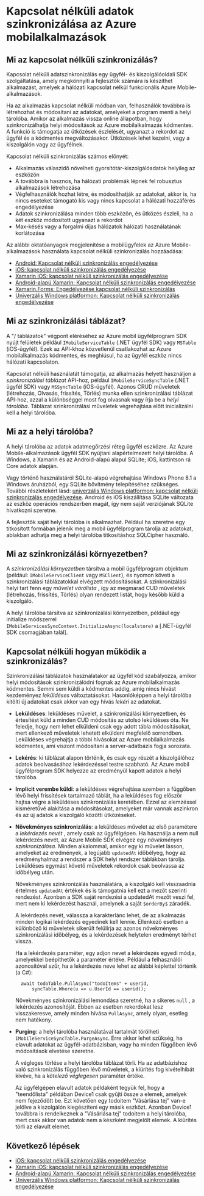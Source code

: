 <properties
    pageTitle="Kapcsolat nélküli adatok szinkronizálása az Azure mobilalkalmazások |} Microsoft Azure"
    description="Magyarázó rész hivatkozás és a kapcsolat nélküli szinkronizálás szolgáltatás Azure Mobile-alkalmazások áttekintése"
    documentationCenter="windows"
    authors="adrianhall"
    manager="dwrede"
    editor=""
    services="app-service\mobile"/>

<tags
    ms.service="app-service-mobile"
    ms.workload="mobile"
    ms.tgt_pltfrm="na"
    ms.devlang="multiple"
    ms.topic="article"
    ms.date="10/01/2016"
    ms.author="adrianha"/>

# <a name="offline-data-sync-in-azure-mobile-apps"></a>Kapcsolat nélküli adatok szinkronizálása az Azure mobilalkalmazások

## <a name="what-is-offline-data-sync"></a>Mi az kapcsolat nélküli szinkronizálás?

Kapcsolat nélküli adatszinkronizálás egy ügyfél- és kiszolgálóoldali SDK szolgáltatása, amely megkönnyíti a fejlesztők számára is készíthet alkalmazást, amelyek a hálózati kapcsolat nélkül funkcionális Azure Mobile-alkalmazások.

Ha az alkalmazás kapcsolat nélküli módban van, felhasználók továbbra is létrehozhat és módosítani az adatokat, amelyeket a program menti a helyi tárolóba. Amikor az alkalmazás vissza online állapotban, hogy szinkronizálhatja helyi módosítások az Azure mobilalkalmazás kódmentes. A funkció is támogatja az ütközések észlelését, ugyanazt a rekordot az ügyfél és a kódmentes megváltozásakor. Ütközések lehet kezelni, vagy a kiszolgálón vagy az ügyfélnek.

Kapcsolat nélküli szinkronizálás számos előnyét:

* Alkalmazás válaszidő növelheti gyorsítótár-kiszolgálóadatok helyileg az eszközön
* A továbbra is hasznos, ha hálózati problémák lépnek fel robusztus alkalmazások létrehozása
* Végfelhasználók hozhat létre, és módosíthatják az adatokat, akkor is, ha nincs eseteket támogató kis vagy nincs kapcsolat a hálózati hozzáférés engedélyezése
* Adatok szinkronizálása minden több eszközön, és ütközés észleli, ha a két eszköz módosított ugyanazt a rekordot
* Max-késés vagy a forgalmi díjas hálózatok hálózati használatának korlátozása

Az alábbi oktatóanyagok megjelenítése a mobilügyfelek az Azure Mobile-alkalmazások használata kapcsolat nélküli szinkronizálás hozzáadása:

* [Android: Kapcsolat nélküli szinkronizálás engedélyezése]
* [iOS: kapcsolat nélküli szinkronizálás engedélyezése]
* [Xamarin iOS: kapcsolat nélküli szinkronizálás engedélyezése]
* [Android-alapú Xamarin: Kapcsolat nélküli szinkronizálás engedélyezése]
* [Xamarin.Forms: Engedélyezése kapcsolat nélküli szinkronizálás](app-service-mobile-xamarin-forms-get-started-offline-data.md)
* [Univerzális Windows platformon: Kapcsolat nélküli szinkronizálás engedélyezése]

## <a name="what-is-a-sync-table"></a>Mi az szinkronizálási táblázat?

A "/ táblázatok" végpont eléréséhez az Azure mobil ügyfélprogram SDK nyújt felületek például `IMobileServiceTable` (.NET ügyfél SDK) vagy `MSTable` (iOS-ügyfél). Ezek az API-khoz közvetlenül csatlakozhat az Azure mobilalkalmazás kódmentes, és meghiúsul, ha az ügyfél eszköz nincs hálózati kapcsolaton.

Kapcsolat nélküli használatát támogatja, az alkalmazás helyett használjon a *szinkronizálási táblázat* API-hoz, például `IMobileServiceSyncTable` (.NET ügyfél SDK) vagy `MSSyncTable` (iOS-ügyfél). Azonos CRUD műveletek (létrehozás, Olvasás, frissítés, Törlés) munka ellen szinkronizálási táblázat API-hoz, azzal a különbséggel most fog olvasnak vagy írja be a *helyi tárolóba*. Táblázat szinkronizálási műveletek végrehajtása előtt inicializálni kell a helyi tárolóba.

## <a name="what-is-a-local-store"></a>Mi az a helyi tárolóba?

A helyi tárolóba az adatok adatmegőrzési réteg ügyfél eszközre. Az Azure Mobile-alkalmazások ügyfél SDK nyújtani alapértelmezett helyi tárolóba. A Windows, a Xamarin és az Android-alapú alapul SQLite; iOS, kattintson rá Core adatok alapján.

Vagy történő használatáról SQLite-alapú végrehajtása Windows Phone 8.1 a Windows áruházból, egy SQLite bővítmény telepítéséhez szükséges. További részletekért lásd: [univerzális Windows platformon: kapcsolat nélküli szinkronizálás engedélyezése]. Android és iOS kiszállítása SQLite változata az eszköz operációs rendszerben magát, így nem saját verziójának SQLite hivatkozni szeretne.

A fejlesztők saját helyi tárolóba is alkalmazhat. Például ha szeretne egy titkosított formában jelenik meg a mobil ügyfélprogram tárolja az adatokat, ablakban adhatja meg a helyi tárolóba titkosításhoz SQLCipher használó.

## <a name="what-is-a-sync-context"></a>Mi az szinkronizálási környezetben?

A *szinkronizálási környezetben* társítva a mobil ügyfélprogram objektum (például: `IMobileServiceClient` vagy `MSClient`), és nyomon követi a szinkronizálási táblázatokkal elvégzett módosításokat. A szinkronizálási helyi tart fenn egy *művelet várólista* , így az megmarad CUD műveletek (létrehozás, frissítés, Törlés) olyan rendezett listát, hogy később küld a kiszolgáló.

A helyi tárolóba társítva az szinkronizálási környezetben, például egy initialize módszerrel `IMobileServicesSyncContext.InitializeAsync(localstore)` a [.NET-ügyfél SDK csomagjában talál].

## <a name="how-sync-works"></a>Kapcsolat nélküli hogyan működik a szinkronizálás?

Szinkronizálási táblázatok használatakor az ügyfél kód szabályozza, amikor helyi módosítások szinkronizálódni fognak az Azure mobilalkalmazás kódmentes. Semmi sem küldi a kódmentes addig, amíg nincs hívást kezdeményez *leküldéses* változtatásokat. Hasonlóképpen a helyi tárolóba kitölti új adatokat csak akkor van egy hívás *lekéri* az adatokat.

* **Leküldéses**: leküldéses művelet, a szinkronizálási környezetben, és értesítést küld a minden CUD módosítás az utolsó leküldéses óta. Ne feledje, hogy nem lehet elküldeni csak egy adott tábla módosításokat, mert ellenkező műveletek lehetett elküldeni megfelelő sorrendben. Leküldéses végrehajtja a többi hívásokat az Azure mobilalkalmazás kódmentes, ami viszont módosítani a server-adatbázis fogja sorozata.

* **Lekérés**: ki táblázat alapon történik, és csak egy részét a kiszolgálóhoz adatok beolvasásához lekérdezéssel testre szabható. Az Azure mobil ügyfélprogram SDK helyezze az eredményül kapott adatok a helyi tárolóba.

* **Implicit verembe küldi**: a leküldéses végrehajtása szemben a függőben lévő helyi frissítések tartalmazó táblát, ha a leküldéses fog először hajtsa végre a leküldéses szinkronizálás keretében. Ezzel az elemzéssel kisméretűvé alakítása a módosításokat, amelyeket már vannak aszinkron és az új adatok a kiszolgáló közötti ütközéseket.

* **Növekményes szinkronizálás**: a leküldéses művelet az első paramétere a *lekérdezés nevét* , amely csak az ügyfélgépen. Ha használja a nem null lekérdezés nevét, az Azure Mobile SDK elvégez egy *növekményes szinkronizálása*.
  Minden alkalommal, amikor egy ki művelet lásson, amelyeket az eredmények, a legújabb `updatedAt` időbélyeg, hogy az eredményhalmaz a rendszer a SDK helyi rendszer táblákban tárolja. Leküldéses egymást követő műveletek rekordok csak beolvassa az időbélyeg után.

  Növekményes szinkronizálás használatára, a kiszolgáló kell visszaadnia értelmes `updatedAt` értékek és is támogatnia kell ezt a mezőt szerinti rendezést. Azonban a SDK saját rendezési a updatedAt mezőt veszi fel, mert nem ki lekérdezést használ, amelynek a saját `$orderBy$` záradék.

  A lekérdezés nevét, válassza a karakterlánc lehet, de az alkalmazás minden logikai lekérdezés egyedinek kell lennie.
  Ellenkező esetben a különböző ki műveletek sikerült felülírja az azonos növekményes szinkronizálási időbélyeg, és a lekérdezések helytelen eredményt térhet vissza.

  Ha a lekérdezés paraméter, egy adjon nevet a lekérdezés egyedi módja, amelyekkel beépíthetők a paraméter értéke.
  Például a felhasználói azonosítóval szűr, ha a lekérdezés neve lehet az alábbi képlettel történik (a C#):

        await todoTable.PullAsync("todoItems" + userid,
            syncTable.Where(u => u.UserId == userid));

  Növekményes szinkronizálási lemondása szeretné, ha a sikeres `null` , a lekérdezés azonosítóját. Ebben az esetben rekordokat lesz visszakeresve, amely minden hívása `PullAsync`, amely olyan, esetleg nem hatékony.

* **Purging**: a helyi tárolóba használatával tartalmát törölheti `IMobileServiceSyncTable.PurgeAsync`.
  Erre akkor lehet szükség, ha elavult adatokat az ügyfél-adatbázisban, vagy ha minden függőben lévő módosítások elvetése szeretne.

  A végleges törlése a helyi tárolóba táblázat törli. Ha az adatbázishoz való szinkronizálás függőben lévő műveletek, a kiürítés fog kivételhibát kivéve, ha a *kötelező véglegesen* paraméter értéke.

  Az ügyfélgépen elavult adatok példaként tegyük fel, hogy a "teendőlista" példában Device1 csak gyűjti össze a elemek, amelyek nem fejeződött be. Ezt követően egy todoitem "Vásárlása tej" van-e jelölve a kiszolgálón kiegészíteni egy másik eszközt. Azonban Device1 továbbra is rendelkeznek a "Vásárlása tej" todoitem a helyi tárolóba, mert csak akkor van adatok nem a készként megjelölt elemek. A kiürítés törli az elavult elemet.

## <a name="next-steps"></a>Következő lépések

* [iOS: kapcsolat nélküli szinkronizálás engedélyezése]
* [Xamarin iOS: kapcsolat nélküli szinkronizálás engedélyezése]
* [Android-alapú Xamarin: Kapcsolat nélküli szinkronizálás engedélyezése]
* [Univerzális Windows platformon: Kapcsolat nélküli szinkronizálás engedélyezése]

<!-- Links -->
[.NET-ügyfél szoftverfejlesztői csomag]: app-service-mobile-dotnet-how-to-use-client-library.md
[Android: Kapcsolat nélküli szinkronizálás engedélyezése]: app-service-mobile-android-get-started-offline-data.md
[iOS: kapcsolat nélküli szinkronizálás engedélyezése]: app-service-mobile-ios-get-started-offline-data.md
[Xamarin iOS: kapcsolat nélküli szinkronizálás engedélyezése]: app-service-mobile-xamarin-ios-get-started-offline-data.md
[Android-alapú Xamarin: Kapcsolat nélküli szinkronizálás engedélyezése]: app-service-mobile-xamarin-ios-get-started-offline-data.md
[Univerzális Windows platformon: Kapcsolat nélküli szinkronizálás engedélyezése]: app-service-mobile-windows-store-dotnet-get-started-offline-data.md
